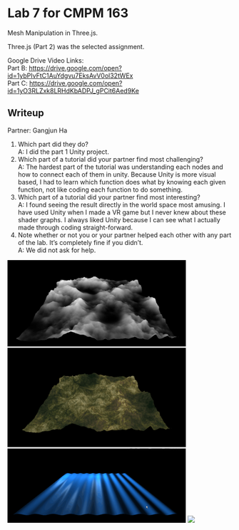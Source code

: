 # Lab 7 for CMPM 163
Mesh Manipulation in Three.js.

Three.js (Part 2) was the selected assignment.

Google Drive Video Links:  
Part B: https://drive.google.com/open?id=1ybPIvFtC1AuYdgvu7EksAvV0ol32tWEx  
Part C: https://drive.google.com/open?id=1yO3RLZxk8LRHdKbADPJ_gPCit6Aed9Ke

## Writeup  

Partner: Gangjun Ha

1) Which part did they do?  
A: I did the part 1 Unity project.  
2) Which part of a tutorial did your partner find most challenging?  
A: The hardest part of the tutorial was understanding each nodes and how to connect each of them in unity. Because Unity is more visual based, I had to learn which function does what by knowing each given function, not like coding each function to do something.  
3) Which part of a tutorial did your partner find most interesting?  
A: I found seeing the result directly in the world space most amusing. I have used Unity when I made a VR game but I never knew about these shader graphs. I always liked Unity because I can see what I actually made through coding straight-forward.  
4) Note whether or not you or your partner helped each other with any part of the lab.  It’s completely fine if you didn’t.  
A: We did not ask for help.  

<img src="images/lab7part1heightmap.png" width="400">
<img src="images/lab7part1texturemap.png" width="400">
<img src="images/lab7part2demo.gif" width="400">
<img src="images/lab7part3demo.gif" width="400">
